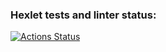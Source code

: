 ### Hexlet tests and linter status:
[![Actions Status](https://github.com/alldost/python-project-83/actions/workflows/hexlet-check.yml/badge.svg)](https://github.com/alldost/python-project-83/actions)